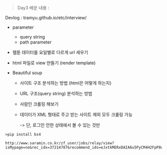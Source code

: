 > Day3 배운 내용 :

Devlog : tramyu.github.io/etc/interview/

- parameter

  - query string
  - path parameter

- 웹툰 데이터를 요일별로 다르게 url 세우기

- html 파일로 view 만들기 (render template)

- Beautiful soup

  - 사이트 구조 분석하는 방법 (html은 어떻게 하는지)

  - URL 구조(query string) 분석하는 방법

  - 사람인 크롤링 해보기

  - 데이터가 XML 형태로 주고 받는 사이트 제외 모두 크롤링 가능 

    -> 단, 로그인 안한 상태에서 볼 수 있는 것만





```command
>pip install bs4
```



```
http://www.saramin.co.kr/zf_user/jobs/relay/view?isMypage=no&rec_idx=37214787&recommend_ids=eJxtkMERxDAIA6u5PyCM4H2FpP8ubi6JbTKT51oSYIFa6mUHnR9%2B0fDw6wEMH8eoPNEMIfGCt93EBLb1hXNclmKP2zjzkErs%2FMKmVz30C6eunult%2F0jLhkXKA2UvU0Br366hEdVOTRdtWVpYL2LwDVcvhXNzTF0c3X7jrCmK4LKrMvH%2FVfwA%2FAxfcQ%3D%3D&view_type=list&gz=1&t_ref_content=premium_recruit_fix&t_ref=jobcategory_recruit&t_ref_area=502#seq=0
```

